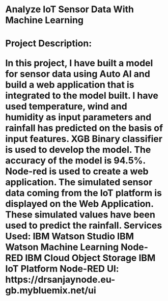 <H1>Analyze IoT Sensor Data With Machine Learning<H1>
Project Description:
<p>In this project, I have built a model for sensor data using Auto AI and build a web application that is integrated to the model built. I have used temperature, wind and humidity as input parameters and rainfall has predicted on the basis of input features. XGB Binary classifier is used to develop the model. The accuracy of the model is 94.5%.  Node-red is used to create a web application. The simulated sensor data coming from the IoT platform is displayed on the Web Application. These simulated values have been used to predict the rainfall.
Services Used:
IBM Watson Studio
IBM Watson Machine Learning
Node-RED
IBM Cloud Object Storage
IBM IoT Platform
Node-RED UI:  https://drsanjaynode.eu-gb.mybluemix.net/ui







